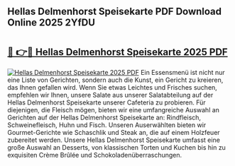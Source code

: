 ## Hellas Delmenhorst Speisekarte PDF Download Online 2025 2YfDU

# <h2><a href="http://gc7pknx.nevu.top/?p=Hellas+Delmenhorst+Speisekarte">🔗 👉🔴 Hellas Delmenhorst Speisekarte 2025 PDF</a></h2>

[![Hellas Delmenhorst Speisekarte 2025 PDF](https://i.imgur.com/dBaPXMq.png)](http://gc7pknx.nevu.top/?p=Hellas+Delmenhorst+Speisekarte)
Ein Essensmenü ist nicht nur eine Liste von Gerichten, sondern auch die Kunst, ein Gericht zu kreieren, das Ihnen gefallen wird. Wenn Sie etwas Leichtes und Frisches suchen, empfehlen wir Ihnen, unsere Salate aus unserer Salatabteilung auf der Hellas Delmenhorst Speisekarte unserer Cafeteria zu probieren. Für diejenigen, die Fleisch mögen, bieten wir eine umfangreiche Auswahl an Gerichten auf der Hellas Delmenhorst Speisekarte an: Rindfleisch, Schweinefleisch, Huhn und Fisch. Unseren Auserwählten bieten wir Gourmet-Gerichte wie Schaschlik und Steak an, die auf einem Holzfeuer zubereitet werden. Unsere Hellas Delmenhorst Speisekarte umfasst eine große Auswahl an Desserts, von klassischen Torten und Kuchen bis hin zu exquisiten Crème Brûlée und Schokoladenüberraschungen.
